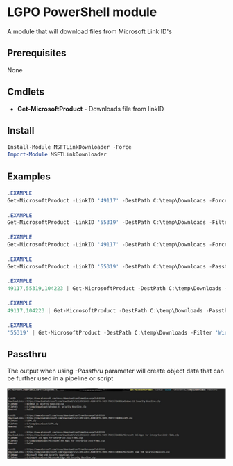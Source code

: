 # LGPO PowerShell module

A module that will download files from Microsoft Link ID's

## Prerequisites

None

## Cmdlets
- **Get-MicrosoftProduct** - Downloads file from linkID

## Install

```powershell
Install-Module MSFTLinkDownloader -Force
Import-Module MSFTLinkDownloader
```

## Examples

```powershell
.EXAMPLE
Get-MicrosoftProduct -LinkID '49117' -DestPath C:\temp\Downloads -Force

.EXAMPLE
Get-MicrosoftProduct -LinkID '55319' -DestPath C:\temp\Downloads -Filter 'LGPO'

.EXAMPLE
Get-MicrosoftProduct -LinkID '49117' -DestPath C:\temp\Downloads -Force -Extract -Cleanup

.EXAMPLE
Get-MicrosoftProduct -LinkID '55319' -DestPath C:\temp\Downloads -Passthru

.EXAMPLE
49117,55319,104223 | Get-MicrosoftProduct -DestPath C:\temp\Downloads -Passthru

.EXAMPLE
49117,104223 | Get-MicrosoftProduct -DestPath C:\temp\Downloads -Passthru -NoProgress -Extract -Cleanup

.EXAMPLE
'55319' | Get-MicrosoftProduct -DestPath C:\temp\Downloads -Filter 'Windows Server' -Passthru -Extract -Verbose

```

## Passthru

The output when using _-Passthru_ parameter will create object data that can be further used in a pipeline or script

![Output](/.images/PassthruData.jpg)
